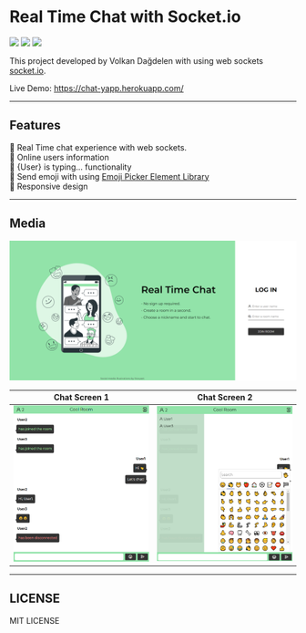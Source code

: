 # Real Time Chat with Socket.io
![](https://img.shields.io/badge/license-MIT-green)
![](https://img.shields.io/badge/npm-v6.14.11-blue)
![](https://img.shields.io/badge/node-v14.16.0-blue)




This project developed by Volkan Dağdelen with using web sockets [socket.io](https://socket.io/).

Live Demo: https://chat-yapp.herokuapp.com/

<hr>

## Features
🚀 Real Time chat experience with web sockets. <br>
🚀 Online users information <br>
🚀 {User} is typing... functionality <br>
🚀 Send emoji with using [Emoji Picker Element Library](https://github.com/nolanlawson/emoji-picker-element) <br>
🚀 Responsive design <br>

<hr>

## Media
<img src="images/loginPage.png">

Chat Screen 1             |  Chat Screen 2
:-------------------------:|:-------------------------:
<img src="images/chatPage.png"> | <img src="images/chatPage2.png">


<hr>

## LICENSE

MIT LICENSE

